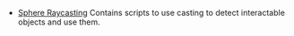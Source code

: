 * [Sphere Raycasting](https://github.com/ALee1303/Sphere-Raycasting)  Contains scripts to use casting to detect interactable objects and use them.
